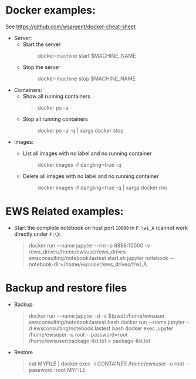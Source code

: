 Docker examples:
========
See https://github.com/wsargent/docker-cheat-sheet

* Server:
    * Start the server
        > docker-machine start $MACHINE_NAME 
    * Stop the server
        > docker-machine stop $MACHINE_NAME 
* Containers:
    * Show all running containers
        > docker ps -a
    * Stop all running containers
        > docker ps -a -q | xargs docker stop
* Images:
    * List all images with no label and no running container
        > docker images -f dangling=true -q

    * Delete all images with no label and no running container
        > docker images -f dangling=true -q | xargs docker rmi

EWS Related examples:
========

* Start the complete notebook on host port `10000` in `F:\wi_A` (cannot work directly under `F:\`):
    > docker run --name jupyter --rm -p 8888:10000 -v /ews_drives:/home/ewsuser/ews_drives ewsconsulting/notebook:lastest start.sh jupyter notebook --notebook-dir=/home/ewsuser/ews_drives/f/wi_A


# Backup and restore files
* Backup:
    > docker run --name jupyter -d -v $(pwd):/home/ewsuser ewsconsulting/notebook:lastest bash 
    > docker run --name jupyter -d ewsconsulting/notebook:lastest bash
    > docker exec jupyter /home/ewsuser -u root --password=root /home/ewsuser/package-list.txt > package-list.txt

* Restore
    > cat MYFILE | docker exec -i CONTAINER /home/ewsuser -u root --password=root MYFILE